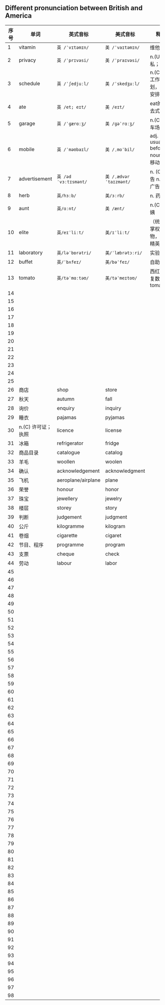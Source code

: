 ## Different pronunciation between British and America

| 序号 | 单词               | 英式音标             | 美式音标               | 释义                                 |
| ---- | ------------------ | -------------------- | ---------------------- | ------------------------------------ |
| 1    | vitamin            | `英 /ˈvɪtəmɪn/`      | `美 /ˈvaɪtəmɪn/`       | 维他命                               |
| 2    | privacy            | `英 /ˈprɪvəsi/`      | `美 /ˈpraɪvəsi/`       | n.(U) 隐私；私密                     |
| 3    | schedule           | `英 /ˈʃedjuːl/`      | `美 /ˈskedʒuːl/`       | n.(C,U) 工作计划，日程安排           |
| 4    | ate                | `英 /et; eɪt/`       | `美 /eɪt/`             | eat的过去式                          |
| 5    | garage             | `英 /ˈɡærɑːʒ/`       | `美 /ɡəˈrɑːʒ/`         | n.(C) 停车场                         |
| 6    | mobile             | `英 /ˈməʊbaɪl/`      | `美 /ˌmoˈbil/`         | adj. [ usually before noun] 可移动的 |
| 7    | advertisement      | `英 /ədˈvɜːtɪsmənt/` | `美 /ˌædvərˈtaɪzmənt/` | n. (C) 广告     n.(U) 广告活动       |
| 8    | herb               | `英/hɜːb/`           | `美/ɜːrb/`             | n. 药草                              |
| 9    | aunt               | `英/ɑːnt/`           | `美 /ænt/`             | n.(C) 阿姨                           |
| 10   | elite              | `英/eɪˈliːt/`        | `美/ɪˈliːt/`           | （统称）掌权人物，社会精英           |
| 11   | laboratory         | `英/ləˈbɒrətri/`     | `美/ˈlæbrətɔːri/`      | 实验室                               |
| 12   | buffet             | `英/ˈbʌfeɪ/`         | `美/bəˈfeɪ/`           | 自助餐                               |
| 13   | tomato             | `英/təˈmɑːtəʊ/`      | `美/təˈmeɪtoʊ/`        | 西红柿，复数：tomatoes               |
| 14   |                    |                      |                        |                                      |
| 15   |                    |                      |                        |                                      |
| 16   |                    |                      |                        |                                      |
| 17   |                    |                      |                        |                                      |
| 18   |                    |                      |                        |                                      |
| 19   |                    |                      |                        |                                      |
| 20   |                    |                      |                        |                                      |
| 21   |                    |                      |                        |                                      |
| 22   |                    |                      |                        |                                      |
| 23   |                    |                      |                        |                                      |
| 24   |                    |                      |                        |                                      |
| 25   |                    |                      |                        |                                      |
| 26   | 商店               | shop                 | store                  |                                      |
| 27   | 秋天               | autumn               | fall                   |                                      |
| 28   | 询价               | enquiry              | inquiry                |                                      |
| 29   | 睡衣               | pajamas              | pyjamas                |                                      |
| 30   | n.(C) 许可证；执照 | licence              | license                |                                      |
| 31   | 冰箱               | refrigerator         | fridge                 |                                      |
| 32   | 商品目录           | catalogue            | catalog                |                                      |
| 33   | 羊毛               | woollen              | woolen                 |                                      |
| 34   | 确认               | acknowledgement      | acknowledgment         |                                      |
| 35   | 飞机               | aeroplane/airplane   | plane                  |                                      |
| 36   | 荣誉               | honour               | honor                  |                                      |
| 37   | 珠宝               | jewellery            | jewelry                |                                      |
| 38   | 楼层               | storey               | story                  |                                      |
| 39   | 判断               | judgement            | judgment               |                                      |
| 40   | 公斤               | kilogramme           | kilogram               |                                      |
| 41   | 卷烟               | cigarette            | cigaret                |                                      |
| 42   | 节目、程序         | programme            | program                |                                      |
| 43   | 支票               | cheque               | check                  |                                      |
| 44   | 劳动               | labour               | labor                  |                                      |
| 45   |                    |                      |                        |                                      |
| 46   |                    |                      |                        |                                      |
| 47   |                    |                      |                        |                                      |
| 48   |                    |                      |                        |                                      |
| 49   |                    |                      |                        |                                      |
| 50   |                    |                      |                        |                                      |
| 51   |                    |                      |                        |                                      |
| 52   |                    |                      |                        |                                      |
| 53   |                    |                      |                        |                                      |
| 54   |                    |                      |                        |                                      |
| 55   |                    |                      |                        |                                      |
| 56   |                    |                      |                        |                                      |
| 57   |                    |                      |                        |                                      |
| 58   |                    |                      |                        |                                      |
| 59   |                    |                      |                        |                                      |
| 60   |                    |                      |                        |                                      |
| 61   |                    |                      |                        |                                      |
| 62   |                    |                      |                        |                                      |
| 63   |                    |                      |                        |                                      |
| 64   |                    |                      |                        |                                      |
| 65   |                    |                      |                        |                                      |
| 66   |                    |                      |                        |                                      |
| 67   |                    |                      |                        |                                      |
| 68   |                    |                      |                        |                                      |
| 69   |                    |                      |                        |                                      |
| 70   |                    |                      |                        |                                      |
| 71   |                    |                      |                        |                                      |
| 72   |                    |                      |                        |                                      |
| 73   |                    |                      |                        |                                      |
| 74   |                    |                      |                        |                                      |
| 75   |                    |                      |                        |                                      |
| 76   |                    |                      |                        |                                      |
| 77   |                    |                      |                        |                                      |
| 78   |                    |                      |                        |                                      |
| 79   |                    |                      |                        |                                      |
| 80   |                    |                      |                        |                                      |
| 81   |                    |                      |                        |                                      |
| 82   |                    |                      |                        |                                      |
| 83   |                    |                      |                        |                                      |
| 84   |                    |                      |                        |                                      |
| 85   |                    |                      |                        |                                      |
| 86   |                    |                      |                        |                                      |
| 87   |                    |                      |                        |                                      |
| 88   |                    |                      |                        |                                      |
| 89   |                    |                      |                        |                                      |
| 90   |                    |                      |                        |                                      |
| 91   |                    |                      |                        |                                      |
| 92   |                    |                      |                        |                                      |
| 93   |                    |                      |                        |                                      |
| 94   |                    |                      |                        |                                      |
| 95   |                    |                      |                        |                                      |
| 96   |                    |                      |                        |                                      |
| 97   |                    |                      |                        |                                      |
| 98   |                    |                      |                        |                                      |

